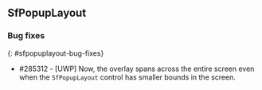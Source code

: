 ## SfPopupLayout

### Bug fixes
{: #sfpopuplayout-bug-fixes}

* \#285312 - [UWP] Now, the overlay spans across the entire screen even when the `SfPopupLayout` control has smaller bounds in the screen.